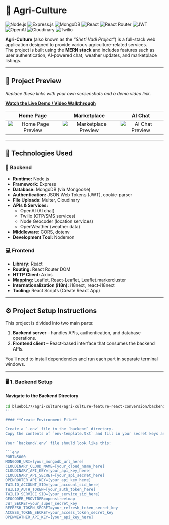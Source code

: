 # 🌾 Agri-Culture

![Node.js](https://img.shields.io/badge/Node.js-339933?style=for-the-badge&logo=nodedotjs&logoColor=white)
![Express.js](https://img.shields.io/badge/Express.js-000000?style=for-the-badge&logo=express&logoColor=white)
![MongoDB](https://img.shields.io/badge/MongoDB-47A248?style=for-the-badge&logo=mongodb&logoColor=white)
![React](https://img.shields.io/badge/React-61DAFB?style=for-the-badge&logo=react&logoColor=black)
![React Router](https://img.shields.io/badge/React_Router-CA4245?style=for-the-badge&logo=reactrouter&logoColor=white)
![JWT](https://img.shields.io/badge/JWT-000000?style=for-the-badge&logo=jsonwebtokens&logoColor=white)
![OpenAI](https://img.shields.io/badge/OpenAI-412991?style=for-the-badge&logo=openai&logoColor=white)
![Cloudinary](https://img.shields.io/badge/Cloudinary-3448C5?style=for-the-badge&logo=cloudinary&logoColor=white)
![Twilio](https://img.shields.io/badge/Twilio-F22F46?style=for-the-badge&logo=twilio&logoColor=white)

**Agri-Culture** (also known as the *“Sheti Vadi Project”*) is a full-stack web application designed to provide various agriculture-related services.  
The project is built using the **MERN stack** and includes features such as user authentication, AI-powered chat, weather updates, and marketplace listings.

---

## 📸 Project Preview

*Replace these links with your own screenshots and a demo video link.*

**[Watch the Live Demo / Video Walkthrough](http://your-demo-link.com)**

| Home Page | Marketplace | AI Chat |
| :---: | :---: | :---: |
| ![Home Page Preview](path/to/your/homepage-screenshot.png) | ![Marketplace Preview](path/to/your/marketplace-screenshot.png) | ![AI Chat Preview](path/to/your/chat-screenshot.png) |

---

## 🚀 Technologies Used

### 🧩 Backend

- **Runtime:** Node.js  
- **Framework:** Express  
- **Database:** MongoDB (via Mongoose)  
- **Authentication:** JSON Web Tokens (JWT), cookie-parser  
- **File Uploads:** Multer, Cloudinary  
- **APIs & Services:**
  - OpenAI (AI chat)
  - Twilio (OTP/SMS services)
  - Node Geocoder (location services)
  - OpenWeather (weather data)
- **Middleware:** CORS, dotenv  
- **Development Tool:** Nodemon  

### 💻 Frontend

- **Library:** React  
- **Routing:** React Router DOM  
- **HTTP Client:** Axios  
- **Mapping:** Leaflet, React-Leaflet, Leaflet.markercluster  
- **Internationalization (i18n):** i18next, react-i18next  
- **Tooling:** React Scripts (Create React App)

---

## ⚙️ Project Setup Instructions

This project is divided into two main parts:  
1. **Backend server** – handles APIs, authentication, and database operations.  
2. **Frontend client** – React-based interface that consumes the backend APIs.  

You’ll need to install dependencies and run each part in separate terminal windows.

---

### 🖥️ 1. Backend Setup

#### **Navigate to the Backend Directory**
```bash
cd blueboi77/agri-culture/agri-culture-feature-react-conversion/backend
'''

#### **Create Environment File**

Create a `.env` file in the `backend` directory.  
Copy the contents of `env-template.txt` and fill in your secret keys and database URI.

Your `backend/.env` file should look like this:

```env
PORT=5000
MONGODB_URI=[your_mongodb_url_here]
CLOUDINARY_CLOUD_NAME=[your_cloud_name_here]
CLOUDINARY_API_KEY=[your_api_key_here]
CLOUDINARY_API_SECRET=[your_api_secret_here]
OPENROUTER_API_KEY=[your_api_key_here]
TWILIO_ACCOUNT_SID=[your_account_sid_here]
TWILIO_AUTH_TOKEN=[your_auth_token_here]
TWILIO_SERVICE_SID=[your_service_sid_here]
GEOCODER_PROVIDER=openstreetmap
JWT_SECRET=your_super_secret_key
REFRESH_TOKEN_SECRET=your_refresh_token_secret_key
ACCESS_TOKEN_SECRET=your_access_token_secret_key
OPENWEATHER_API_KEY=[your_api_key_here]
